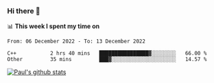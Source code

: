 ### Hi there 👋

📊 **This week I spent my time on**
<!--START_SECTION:waka-->

```text
From: 06 December 2022 - To: 13 December 2022

C++           2 hrs 40 mins   ████████████████▓░░░░░░░░   66.00 %
Other         35 mins         ███▓░░░░░░░░░░░░░░░░░░░░░   14.57 %
```

<!--END_SECTION:waka-->


[![Paul's github stats](https://github-readme-stats.vercel.app/api?username=mickeyouyou&theme=dracula&show_icons=true)](https://github.com/anuraghazra/github-readme-stats)
